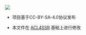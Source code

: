 [![](https://licensebuttons.net/l/by-sa/4.0/88x31.png)](https://creativecommons.org/licenses/by-sa/4.0/deed.zh)
* 项目基于CC-BY-SA-4.0协议发布

* 本文件在 [ACL4SSR](https://raw.githubusercontent.com/ACL4SSR/ACL4SSR/master/gfwlist-banAD.acl) 基础上进行修改



